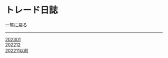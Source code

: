# トレード日誌
[一覧に戻る](../readme.md)  

---
[202301](./202301/main.md)  
[202212](./202212/main.md)  
[202211以前](./202211以前/index.md)  

